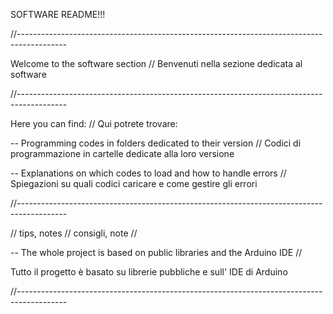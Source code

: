 SOFTWARE README!!!

//------------------------------------------------------------------------------------------

Welcome to the software section // Benvenuti nella sezione dedicata al software

//------------------------------------------------------------------------------------------

Here you can find: // Qui potrete trovare:

-- Programming codes in folders dedicated to their version // Codici di programmazione in cartelle dedicate alla loro versione

-- Explanations on which codes to load and how to handle errors  // Spiegazioni su quali codici caricare e come gestire gli errori

//------------------------------------------------------------------------------------------

// tips, notes // consigli, note //

  -- The whole project is based on public libraries and the Arduino IDE //

  Tutto il progetto è basato su librerie pubbliche e sull' IDE di Arduino

//------------------------------------------------------------------------------------------
